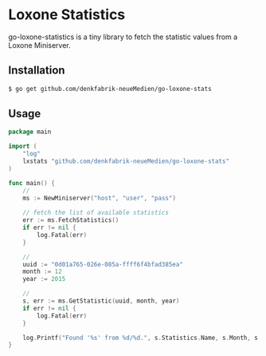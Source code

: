 # Loxone Statistics

go-loxone-statistics is a tiny library to fetch the statistic values from a Loxone Miniserver.

## Installation

```bash
$ go get github.com/denkfabrik-neueMedien/go-loxone-stats
```

## Usage

```go
package main

import (
    "log"
    lxstats "github.com/denkfabrik-neueMedien/go-loxone-stats"
)

func main() {
    //
    ms := NewMiniserver("host", "user", "pass")
    
    // fetch the list of available statistics
    err := ms.FetchStatistics()
    if err != nil {
        log.Fatal(err)
    }

    //
    uuid := "0d01a765-026e-085a-ffff6f4bfad385ea"
    month := 12
    year := 2015

    //
    s, err := ms.GetStatistic(uuid, month, year)
    if err != nil {
        log.Fatal(err)
    }

    log.Printf("Found '%s' from %d/%d.", s.Statistics.Name, s.Month, s.Year)
}
```